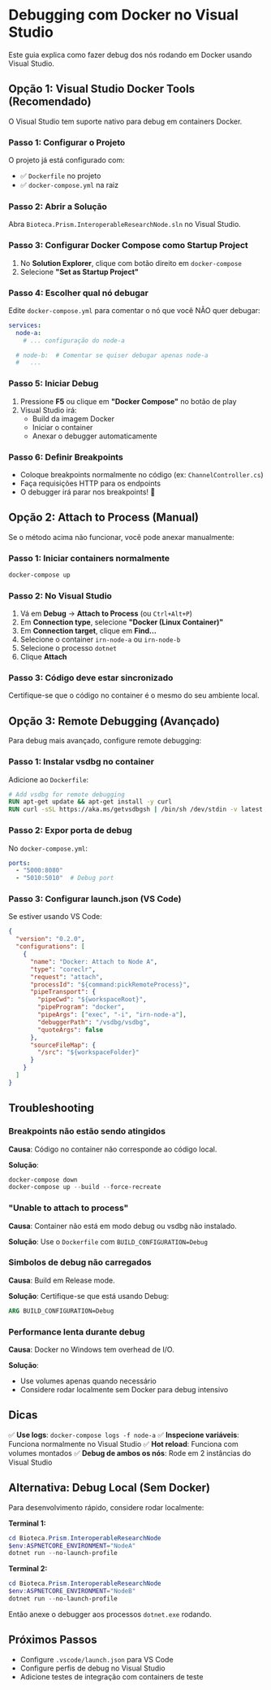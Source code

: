 # Debugging com Docker no Visual Studio

Este guia explica como fazer debug dos nós rodando em Docker usando Visual Studio.

## Opção 1: Visual Studio Docker Tools (Recomendado)

O Visual Studio tem suporte nativo para debug em containers Docker.

### Passo 1: Configurar o Projeto

O projeto já está configurado com:
- ✅ `Dockerfile` no projeto
- ✅ `docker-compose.yml` na raiz

### Passo 2: Abrir a Solução

Abra `Bioteca.Prism.InteroperableResearchNode.sln` no Visual Studio.

### Passo 3: Configurar Docker Compose como Startup Project

1. No **Solution Explorer**, clique com botão direito em `docker-compose`
2. Selecione **"Set as Startup Project"**

### Passo 4: Escolher qual nó debugar

Edite `docker-compose.yml` para comentar o nó que você NÃO quer debugar:

```yaml
services:
  node-a:
    # ... configuração do node-a

  # node-b:  # Comentar se quiser debugar apenas node-a
  #   ...
```

### Passo 5: Iniciar Debug

1. Pressione **F5** ou clique em **"Docker Compose"** no botão de play
2. Visual Studio irá:
   - Build da imagem Docker
   - Iniciar o container
   - Anexar o debugger automaticamente

### Passo 6: Definir Breakpoints

- Coloque breakpoints normalmente no código (ex: `ChannelController.cs`)
- Faça requisições HTTP para os endpoints
- O debugger irá parar nos breakpoints! 🎯

## Opção 2: Attach to Process (Manual)

Se o método acima não funcionar, você pode anexar manualmente:

### Passo 1: Iniciar containers normalmente

```powershell
docker-compose up
```

### Passo 2: No Visual Studio

1. Vá em **Debug** → **Attach to Process** (ou `Ctrl+Alt+P`)
2. Em **Connection type**, selecione **"Docker (Linux Container)"**
3. Em **Connection target**, clique em **Find...**
4. Selecione o container `irn-node-a` ou `irn-node-b`
5. Selecione o processo `dotnet`
6. Clique **Attach**

### Passo 3: Código deve estar sincronizado

Certifique-se que o código no container é o mesmo do seu ambiente local.

## Opção 3: Remote Debugging (Avançado)

Para debug mais avançado, configure remote debugging:

### Passo 1: Instalar vsdbg no container

Adicione ao `Dockerfile`:

```dockerfile
# Add vsdbg for remote debugging
RUN apt-get update && apt-get install -y curl
RUN curl -sSL https://aka.ms/getvsdbgsh | /bin/sh /dev/stdin -v latest -l /vsdbg
```

### Passo 2: Expor porta de debug

No `docker-compose.yml`:

```yaml
ports:
  - "5000:8080"
  - "5010:5010"  # Debug port
```

### Passo 3: Configurar launch.json (VS Code)

Se estiver usando VS Code:

```json
{
  "version": "0.2.0",
  "configurations": [
    {
      "name": "Docker: Attach to Node A",
      "type": "coreclr",
      "request": "attach",
      "processId": "${command:pickRemoteProcess}",
      "pipeTransport": {
        "pipeCwd": "${workspaceRoot}",
        "pipeProgram": "docker",
        "pipeArgs": ["exec", "-i", "irn-node-a"],
        "debuggerPath": "/vsdbg/vsdbg",
        "quoteArgs": false
      },
      "sourceFileMap": {
        "/src": "${workspaceFolder}"
      }
    }
  ]
}
```

## Troubleshooting

### Breakpoints não estão sendo atingidos

**Causa**: Código no container não corresponde ao código local.

**Solução**:
```powershell
docker-compose down
docker-compose up --build --force-recreate
```

### "Unable to attach to process"

**Causa**: Container não está em modo debug ou vsdbg não instalado.

**Solução**: Use o `Dockerfile` com `BUILD_CONFIGURATION=Debug`

### Simbolos de debug não carregados

**Causa**: Build em Release mode.

**Solução**: Certifique-se que está usando Debug:
```dockerfile
ARG BUILD_CONFIGURATION=Debug
```

### Performance lenta durante debug

**Causa**: Docker no Windows tem overhead de I/O.

**Solução**:
- Use volumes apenas quando necessário
- Considere rodar localmente sem Docker para debug intensivo

## Dicas

✅ **Use logs**: `docker-compose logs -f node-a`
✅ **Inspecione variáveis**: Funciona normalmente no Visual Studio
✅ **Hot reload**: Funciona com volumes montados
✅ **Debug de ambos os nós**: Rode em 2 instâncias do Visual Studio

## Alternativa: Debug Local (Sem Docker)

Para desenvolvimento rápido, considere rodar localmente:

**Terminal 1:**
```powershell
cd Bioteca.Prism.InteroperableResearchNode
$env:ASPNETCORE_ENVIRONMENT="NodeA"
dotnet run --no-launch-profile
```

**Terminal 2:**
```powershell
cd Bioteca.Prism.InteroperableResearchNode
$env:ASPNETCORE_ENVIRONMENT="NodeB"
dotnet run --no-launch-profile
```

Então anexe o debugger aos processos `dotnet.exe` rodando.

## Próximos Passos

- Configure `.vscode/launch.json` para VS Code
- Configure perfis de debug no Visual Studio
- Adicione testes de integração com containers de teste
